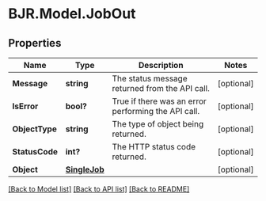 # BJR.Model.JobOut
## Properties

Name | Type | Description | Notes
------------ | ------------- | ------------- | -------------
**Message** | **string** | The status message returned from the API call. | [optional] 
**IsError** | **bool?** | True if there was an error performing the API call. | [optional] 
**ObjectType** | **string** | The type of object being returned. | [optional] 
**StatusCode** | **int?** | The HTTP status code returned. | [optional] 
**Object** | [**SingleJob**](SingleJob.md) |  | [optional] 

[[Back to Model list]](../README.md#documentation-for-models) [[Back to API list]](../README.md#documentation-for-api-endpoints) [[Back to README]](../README.md)


